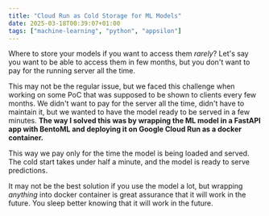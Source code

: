 ```yaml
---
title: "Cloud Run as Cold Storage for ML Models"
date: 2025-03-18T00:39:07+01:00
tags: ["machine-learning", "python", "appsilon"]
---
```


Where to store your models if you want to access them _rarely_?
Let's say you want to be able to access them in few months, but you don't want to pay for the running server all the time.

This may not be the regular issue, but we faced this challenge when working on some PoC that was supposed to be shown to clients every few months.
We didn't want to pay for the server all the time, didn't have to maintain it, but we wanted to have the model ready to be served in a few minutes.
**The way I solved this was by wrapping the ML model in a FastAPI app with BentoML and deploying it on Google Cloud Run as a docker container.**

This way we pay only for the time the model is being loaded and served.
The cold start takes under half a minute, and the model is ready to serve predictions.

It may not be the best solution if you use the model a lot, but wrapping _anything_ into docker container is great assurance that it will work in the future.
You sleep better knowing that it will work in the future.
